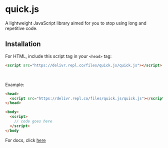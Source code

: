 # quick.js
A lightweight JavaScript library aimed for you to stop using long and repetitive code.


## Installation
For HTML, include this script tag in your `<head>` tag:
```html
<script src="https://delivr.repl.co/files/quick.js/quick.js"></script>
```
<br>

Example:

```html
<head>
  <script src="https://delivr.repl.co/files/quick.js/quick.js"></script>
</head>

<body>
  <script>
    // code goes here
  </script>
</body
```


For docs, click [here](docs.md)
